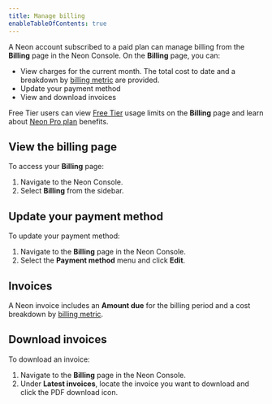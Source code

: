 ```yaml
---
title: Manage billing
enableTableOfContents: true
---
```


A Neon account subscribed to a paid plan can manage billing from the **Billing** page in the Neon Console. On the **Billing** page, you can:

- View charges for the current month. The total cost to date and a breakdown by [billing metric](../billing/billing-and-usage-metrics) are provided.
- Update your payment method
- View and download invoices

Free Tier users can view [Free Tier](/docs/introduction/technical-preview-free-tier) usage limits on the **Billing** page and learn about [Neon Pro plan](/docs/introduction/pro-plan) benefits.

## View the billing page

To access your **Billing** page:

1. Navigate to the Neon Console.
1. Select **Billing** from the sidebar.

## Update your payment method

To update your payment method:

1. Navigate to the **Billing** page in the Neon Console.
2. Select the **Payment method** menu and click **Edit**.

## Invoices

A Neon invoice includes an **Amount due** for the billing period and a cost breakdown by [billing metric](../billing/billing-and-usage-metrics).

## Download invoices

To download an invoice:

1. Navigate to the **Billing** page in the Neon Console.
1. Under **Latest invoices**, locate the invoice you want to download and click the PDF download icon.
